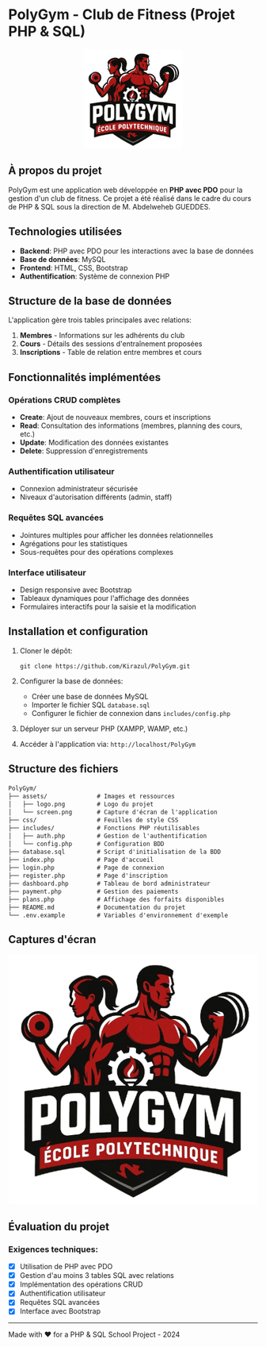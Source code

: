 # PolyGym - Club de Fitness (Projet PHP & SQL)

<p align="center">
  <img src="assets/logo.png" alt="PolyGym Logo" width="200"/>
</p>

## À propos du projet

PolyGym est une application web développée en **PHP avec PDO** pour la gestion d'un club de fitness. Ce projet a été réalisé dans le cadre du cours de PHP & SQL sous la direction de M. Abdelweheb GUEDDES.

## Technologies utilisées

- **Backend**: PHP avec PDO pour les interactions avec la base de données
- **Base de données**: MySQL
- **Frontend**: HTML, CSS, Bootstrap
- **Authentification**: Système de connexion PHP

## Structure de la base de données

L'application gère trois tables principales avec relations:

1. **Membres** - Informations sur les adhérents du club
2. **Cours** - Détails des sessions d'entraînement proposées
3. **Inscriptions** - Table de relation entre membres et cours

## Fonctionnalités implémentées

### Opérations CRUD complètes
- **Create**: Ajout de nouveaux membres, cours et inscriptions
- **Read**: Consultation des informations (membres, planning des cours, etc.)
- **Update**: Modification des données existantes
- **Delete**: Suppression d'enregistrements

### Authentification utilisateur
- Connexion administrateur sécurisée
- Niveaux d'autorisation différents (admin, staff)

### Requêtes SQL avancées
- Jointures multiples pour afficher les données relationnelles
- Agrégations pour les statistiques
- Sous-requêtes pour des opérations complexes

### Interface utilisateur
- Design responsive avec Bootstrap
- Tableaux dynamiques pour l'affichage des données
- Formulaires interactifs pour la saisie et la modification

## Installation et configuration

1. Cloner le dépôt:
   ```
   git clone https://github.com/Kirazul/PolyGym.git
   ```

2. Configurer la base de données:
   - Créer une base de données MySQL
   - Importer le fichier SQL `database.sql`
   - Configurer le fichier de connexion dans `includes/config.php`

3. Déployer sur un serveur PHP (XAMPP, WAMP, etc.)

4. Accéder à l'application via: `http://localhost/PolyGym`

## Structure des fichiers

```
PolyGym/
├── assets/              # Images et ressources
│   ├── logo.png         # Logo du projet
│   └── screen.png       # Capture d'écran de l'application
├── css/                 # Feuilles de style CSS
├── includes/            # Fonctions PHP réutilisables
│   ├── auth.php         # Gestion de l'authentification
│   └── config.php       # Configuration BDD
├── database.sql         # Script d'initialisation de la BDD
├── index.php            # Page d'accueil
├── login.php            # Page de connexion
├── register.php         # Page d'inscription
├── dashboard.php        # Tableau de bord administrateur
├── payment.php          # Gestion des paiements
├── plans.php            # Affichage des forfaits disponibles
├── README.md            # Documentation du projet
└── .env.example         # Variables d'environnement d'exemple
```

## Captures d'écran

<p align="center">
  <img src="assets/screen.png" alt="PolyGym Dashboard" width="800"/>
</p>

## Évaluation du projet

### Exigences techniques:
- [x] Utilisation de PHP avec PDO
- [x] Gestion d'au moins 3 tables SQL avec relations
- [x] Implémentation des opérations CRUD
- [x] Authentification utilisateur
- [x] Requêtes SQL avancées
- [x] Interface avec Bootstrap

---

Made with ❤️ for a PHP & SQL School Project - 2024 
